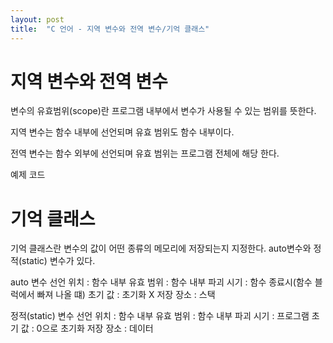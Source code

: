 ```yaml
---
layout: post
title:  "C 언어 - 지역 변수와 전역 변수/기억 클래스"
---
```

# 지역 변수와 전역 변수

변수의 유효범위(scope)란 프로그램 내부에서 변수가 사용될 수 있는 범위를 뜻한다.

지역 변수는 함수 내부에 선언되며 유효 범위도 함수 내부이다.

전역 변수는 함수 외부에 선언되며 유효 범위는 프로그램 전체에 해당 한다.


예제 코드


# 기억 클래스
기억 클래스란 변수의 값이 어떤 종류의 메모리에 저장되는지 지정한다. 
auto변수와 정적(static) 변수가 있다.


auto 변수
선언 위치 : 함수 내부
유효 범위 : 함수 내부
파괴 시기 : 함수 종료시(함수 블럭에서 빠져 나올 떄)
초기 값 : 초기화 X
저장 장소 : 스택



정적(static) 변수
선언 위치 : 함수 내부
유효 범위 : 함수 내부
파괴 시기 : 프로그램 
초기 값 : 0으로 초기화
저장 장소 : 데이터 
